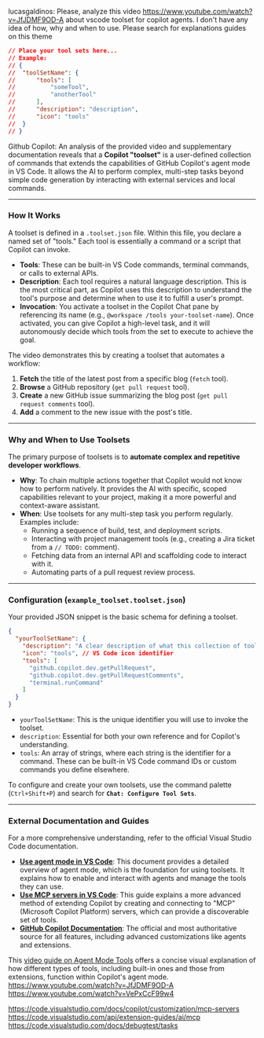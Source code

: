 lucasgaldinos: Please, analyze this video <https://www.youtube.com/watch?v=JfJDMF9OD-A> about vscode toolset for copilot agents.  I don't have any idea of how, why and when to use. Please search for explanations guides on this theme

```json example_toolset.toolset.json
// Place your tool sets here...
// Example:
// {
//  "toolSetName": {
//      "tools": [
//          "someTool",
//          "anotherTool"
//      ],
//      "description": "description",
//      "icon": "tools"
//  }
// }
```

Github Copilot: An analysis of the provided video and supplementary documentation reveals that a **Copilot "toolset"** is a user-defined collection of commands that extends the capabilities of GitHub Copilot's agent mode in VS Code. It allows the AI to perform complex, multi-step tasks beyond simple code generation by interacting with external services and local commands.

-----

### How It Works

A toolset is defined in a `.toolset.json` file. Within this file, you declare a named set of "tools." Each tool is essentially a command or a script that Copilot can invoke.

- **Tools**: These can be built-in VS Code commands, terminal commands, or calls to external APIs.
- **Description**: Each tool requires a natural language description. This is the most critical part, as Copilot uses this description to understand the tool's purpose and determine when to use it to fulfill a user's prompt.
- **Invocation**: You activate a toolset in the Copilot Chat pane by referencing its name (e.g., `@workspace /tools your-toolset-name`). Once activated, you can give Copilot a high-level task, and it will autonomously decide which tools from the set to execute to achieve the goal.

The video demonstrates this by creating a toolset that automates a workflow:

1. **Fetch** the title of the latest post from a specific blog (`fetch` tool).
2. **Browse** a GitHub repository (`get pull request` tool).
3. **Create** a new GitHub issue summarizing the blog post (`get pull request comments` tool).
4. **Add** a comment to the new issue with the post's title.

-----

### Why and When to Use Toolsets

The primary purpose of toolsets is to **automate complex and repetitive developer workflows**.

- **Why**: To chain multiple actions together that Copilot would not know how to perform natively. It provides the AI with specific, scoped capabilities relevant to your project, making it a more powerful and context-aware assistant.
- **When**: Use toolsets for any multi-step task you perform regularly. Examples include:
  - Running a sequence of build, test, and deployment scripts.
  - Interacting with project management tools (e.g., creating a Jira ticket from a `// TODO:` comment).
  - Fetching data from an internal API and scaffolding code to interact with it.
  - Automating parts of a pull request review process.

-----

### Configuration (`example_toolset.toolset.json`)

Your provided JSON snippet is the basic schema for defining a toolset.

```json
{
  "yourToolSetName": {
    "description": "A clear description of what this collection of tools accomplishes.",
    "icon": "tools", // VS Code icon identifier
    "tools": [
      "github.copilot.dev.getPullRequest",
      "github.copilot.dev.getPullRequestComments",
      "terminal.runCommand"
    ]
  }
}
```

- `yourToolSetName`: This is the unique identifier you will use to invoke the toolset.
- `description`: Essential for both your own reference and for Copilot's understanding.
- `tools`: An array of strings, where each string is the identifier for a command. These can be built-in VS Code command IDs or custom commands you define elsewhere.

To configure and create your own toolsets, use the command palette (`Ctrl+Shift+P`) and search for **`Chat: Configure Tool Sets`**.

-----

### External Documentation and Guides

For a more comprehensive understanding, refer to the official Visual Studio Code documentation.

- **[Use agent mode in VS Code](https://code.visualstudio.com/docs/copilot/chat/chat-agent-mode)**: This document provides a detailed overview of agent mode, which is the foundation for using toolsets. It explains how to enable and interact with agents and manage the tools they can use.
- **[Use MCP servers in VS Code](https://code.visualstudio.com/docs/copilot/customization/mcp-servers)**: This guide explains a more advanced method of extending Copilot by creating and connecting to "MCP" (Microsoft Copilot Platform) servers, which can provide a discoverable set of tools.
- **[GitHub Copilot Documentation](https://docs.github.com/copilot)**: The official and most authoritative source for all features, including advanced customizations like agents and extensions.

This [video guide on Agent Mode Tools](https://www.youtube.com/watch?v=VePxCcF99w4) offers a concise visual explanation of how different types of tools, including built-in ones and those from extensions, function within Copilot's agent mode.
<https://www.youtube.com/watch?v=JfJDMF9OD-A> <https://www.youtube.com/watch?v=VePxCcF99w4>

<https://code.visualstudio.com/docs/copilot/customization/mcp-servers>
<https://code.visualstudio.com/api/extension-guides/ai/mcp>
<https://code.visualstudio.com/docs/debugtest/tasks>

